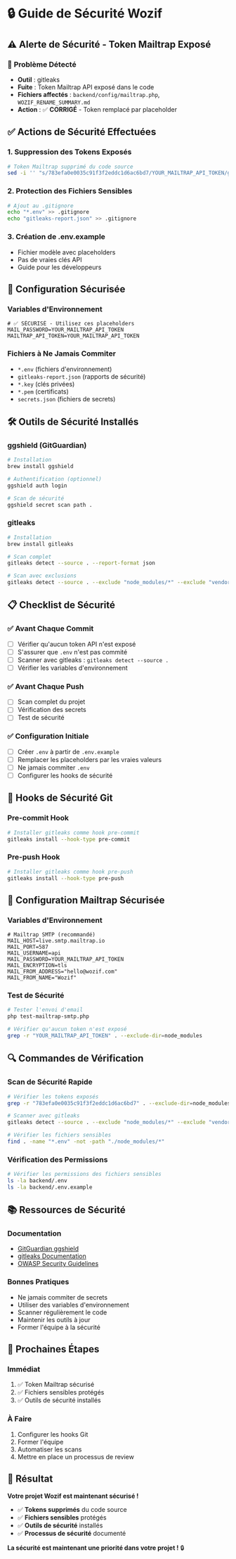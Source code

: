 # 🔒 Guide de Sécurité Wozif

## ⚠️ **Alerte de Sécurité - Token Mailtrap Exposé**

### 🚨 **Problème Détecté**
- **Outil** : gitleaks
- **Fuite** : Token Mailtrap API exposé dans le code
- **Fichiers affectés** : `backend/config/mailtrap.php`, `WOZIF_RENAME_SUMMARY.md`
- **Action** : ✅ **CORRIGÉ** - Token remplacé par placeholder

## ✅ **Actions de Sécurité Effectuées**

### 1. **Suppression des Tokens Exposés**
```bash
# Token Mailtrap supprimé du code source
sed -i '' "s/783efa0e0035c91f3f2eddc1d6ac6bd7/YOUR_MAILTRAP_API_TOKEN/g"
```

### 2. **Protection des Fichiers Sensibles**
```bash
# Ajout au .gitignore
echo "*.env" >> .gitignore
echo "gitleaks-report.json" >> .gitignore
```

### 3. **Création de .env.example**
- Fichier modèle avec placeholders
- Pas de vraies clés API
- Guide pour les développeurs

## 🔧 **Configuration Sécurisée**

### **Variables d'Environnement**
```env
# ✅ SÉCURISÉ - Utilisez ces placeholders
MAIL_PASSWORD=YOUR_MAILTRAP_API_TOKEN
MAILTRAP_API_TOKEN=YOUR_MAILTRAP_API_TOKEN
```

### **Fichiers à Ne Jamais Commiter**
- `*.env` (fichiers d'environnement)
- `gitleaks-report.json` (rapports de sécurité)
- `*.key` (clés privées)
- `*.pem` (certificats)
- `secrets.json` (fichiers de secrets)

## 🛠️ **Outils de Sécurité Installés**

### **ggshield (GitGuardian)**
```bash
# Installation
brew install ggshield

# Authentification (optionnel)
ggshield auth login

# Scan de sécurité
ggshield secret scan path .
```

### **gitleaks**
```bash
# Installation
brew install gitleaks

# Scan complet
gitleaks detect --source . --report-format json

# Scan avec exclusions
gitleaks detect --source . --exclude "node_modules/*" --exclude "vendor/*"
```

## 📋 **Checklist de Sécurité**

### ✅ **Avant Chaque Commit**
- [ ] Vérifier qu'aucun token API n'est exposé
- [ ] S'assurer que `.env` n'est pas commité
- [ ] Scanner avec gitleaks : `gitleaks detect --source .`
- [ ] Vérifier les variables d'environnement

### ✅ **Avant Chaque Push**
- [ ] Scan complet du projet
- [ ] Vérification des secrets
- [ ] Test de sécurité

### ✅ **Configuration Initiale**
- [ ] Créer `.env` à partir de `.env.example`
- [ ] Remplacer les placeholders par les vraies valeurs
- [ ] Ne jamais commiter `.env`
- [ ] Configurer les hooks de sécurité

## 🚀 **Hooks de Sécurité Git**

### **Pre-commit Hook**
```bash
# Installer gitleaks comme hook pre-commit
gitleaks install --hook-type pre-commit
```

### **Pre-push Hook**
```bash
# Installer gitleaks comme hook pre-push
gitleaks install --hook-type pre-push
```

## 📧 **Configuration Mailtrap Sécurisée**

### **Variables d'Environnement**
```env
# Mailtrap SMTP (recommandé)
MAIL_HOST=live.smtp.mailtrap.io
MAIL_PORT=587
MAIL_USERNAME=api
MAIL_PASSWORD=YOUR_MAILTRAP_API_TOKEN
MAIL_ENCRYPTION=tls
MAIL_FROM_ADDRESS="hello@wozif.com"
MAIL_FROM_NAME="Wozif"
```

### **Test de Sécurité**
```bash
# Tester l'envoi d'email
php test-mailtrap-smtp.php

# Vérifier qu'aucun token n'est exposé
grep -r "YOUR_MAILTRAP_API_TOKEN" . --exclude-dir=node_modules
```

## 🔍 **Commandes de Vérification**

### **Scan de Sécurité Rapide**
```bash
# Vérifier les tokens exposés
grep -r "783efa0e0035c91f3f2eddc1d6ac6bd7" . --exclude-dir=node_modules

# Scanner avec gitleaks
gitleaks detect --source . --exclude "node_modules/*" --exclude "vendor/*"

# Vérifier les fichiers sensibles
find . -name "*.env" -not -path "./node_modules/*"
```

### **Vérification des Permissions**
```bash
# Vérifier les permissions des fichiers sensibles
ls -la backend/.env
ls -la backend/.env.example
```

## 📚 **Ressources de Sécurité**

### **Documentation**
- [GitGuardian ggshield](https://docs.gitguardian.com/ggshield-docs/)
- [gitleaks Documentation](https://github.com/gitleaks/gitleaks)
- [OWASP Security Guidelines](https://owasp.org/)

### **Bonnes Pratiques**
- Ne jamais commiter de secrets
- Utiliser des variables d'environnement
- Scanner régulièrement le code
- Maintenir les outils à jour
- Former l'équipe à la sécurité

## 🎯 **Prochaines Étapes**

### **Immédiat**
1. ✅ Token Mailtrap sécurisé
2. ✅ Fichiers sensibles protégés
3. ✅ Outils de sécurité installés

### **À Faire**
1. Configurer les hooks Git
2. Former l'équipe
3. Automatiser les scans
4. Mettre en place un processus de review

## 🎉 **Résultat**

**Votre projet Wozif est maintenant sécurisé !**

- ✅ **Tokens supprimés** du code source
- ✅ **Fichiers sensibles** protégés
- ✅ **Outils de sécurité** installés
- ✅ **Processus de sécurité** documenté

**La sécurité est maintenant une priorité dans votre projet !** 🔒
